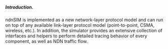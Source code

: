 ##### Introduction.

ndnSIM is implemented as a new network-layer protocol model and can run on top of any available link-layer protocol model (point-to-point, CSMA, wireless, etc.). In addition, the simulator provides an extensive collection of interfaces and helpers to perform detailed tracing behavior of every component, as well as NDN traffic flow.


   
